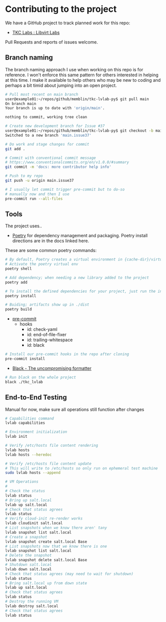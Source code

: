 # Contributing to the project

We have a GitHub project to track planned work for this repo:

- [TKC Labs : Libvirt Labs](https://github.com/users/memblin/projects/3)

Pull Requests and reports of issues welcome.

## Branch naming

The branch naming approach I use when working on this repo is for reference. I won't enforce this same pattern for others interested in helping at this time. I make it available to help others who may be new to coding and perhaps a bit timid about jumping into an open project.

```bash
# Pull most recent on main branch
user@example01:~/repos/github/memblin/tkc-lvlab-py$ git pull main
On branch main
Your branch is up to date with 'origin/main'.

nothing to commit, working tree clean

# Create new development branch for Issue #37
user@example01:~/repos/github/memblin/tkc-lvlab-py$ git checkout -b main.issue37
Switched to a new branch 'main.issue37'

# Do work and stage changes for commit
git add .

# Commit with conventional commit message
# https://www.conventionalcommits.org/en/v1.0.0/#summary
git commit -m 'docs: more contributor help info'

# Push to my repo
git push -u origin main.issue37

# I usually let commit trigger pre-commit but to do-so
# manually now and then I use
pre-commit run --all-files
```

## Tools

The project uses..

- [Poetry](https://python-poetry.org/docs/) for dependency management and
  packaging. Poetry install directions are in the docs linked here.

These are some common poetry commands:

```bash
# By default, Poetry creates a virtual environment in {cache-dir}/virtualenvs.
# Activate the poetry virtual env
poetry shell

# Add dependency; when needing a new library added to the project
poetry add

# To install the defined dependencies for your project, just run the install command.
poetry install

# Buiding; artifacts show up in ./dist
poetry build
```

- [pre-commit](https://pre-commit.com/)
  - hooks
      - id: check-yaml
      - id: end-of-file-fixer
      - id: trailing-whitespace
      - id: black

```bash
# Install our pre-commit hooks in the repo after cloning
pre-commit install
```

- [Black - The uncompromising formatter](https://black.readthedocs.io/en/stable/)

```bash
# Run black on the whole project
black ./tkc_lvlab
```

## End-to-End Testing

Manual for now, make sure all operations still function after changes

```bash
# Capabilities command
lvlab capabilities

# Environment initialization
lvlab init

# Verify /etc/hosts file content rendering
lvlab hosts
lvlab hosts --heredoc

# Verify /etc/hosts file content update
# This will write to /etc/hosts so only run on ephemeral test machine
sudo lvlab hosts --append

# VM Operations
#
# Check the status
lvlab status
# Bring up salt.local
lvlab up salt.local
# Check that status agrees
lvlab status
# Verify cloud-init re-render works
lvlab cloudinit salt.local
# List snapshots when we know there aren' tany
lvlab snapshot list salt.local
# Create a snapshot
lvlab snapshot create salt.local Base
# List snapshots now that we know there is one
lvlab snapshot list salt.local
# Delete the snapshot
lvlab snapshot delete salt.local Base
# Shutdown salt.local
lvlab down salt.local
# Check that status agrees (may need to wait for shutdown)
lvlab status
# Bring salt.local up from down state
lvlab up salt.local
# Check that status agrees
lvlab status
# Destroy the running VM
lvlab destroy salt.local
# Check that status agrees
lvlab status
```

